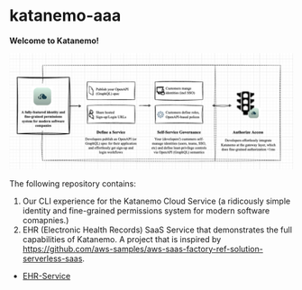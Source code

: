 # katanemo-aaa
<b>Welcome to Katanemo!</b>

<img src="https://github.com/katanemo/katanemo-aaa/blob/main/kataneno-how-it-works.png?raw=true" width="800">

The following repository contains: 

1. Our CLI experience for the Katanemo Cloud Service (a ridicously simple identity and fine-grained permissions system for modern software comapnies.)
2. EHR (Electronic Health Records) SaaS Service that demonstrates the full capabilities of Katanemo. A project that is inspired by https://github.com/aws-samples/aws-saas-factory-ref-solution-serverless-saas.

- [EHR-Service](https://github.com/katanemo/katanemo-aaa/blob/main/samples/ehr-service/README.md)
